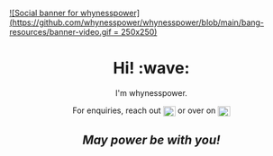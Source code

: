 [![Social banner for whynesspower](https://github.com/whynesspower/whynesspower/blob/main/bang-resources/banner-video.gif = 250x250)](https://linktr.ee/whynesspower)
<h1 align='center'> Hi! :wave:</h1>
<p align='center'>
I'm whynesspower.
</p>

<p align='center'>For enquiries, reach out <a href="https://linkedin.com/in/whynesspower" target="blank"><img align="center" src="https://raw.githubusercontent.com/rahuldkjain/github-profile-readme-generator/master/src/images/icons/Social/linked-in-alt.svg" alt="whynesspower" height="18" width="22" /></a> or over on <a href="https://instagram.com/whynesspower/" target="blank"><img align="center" src="https://raw.githubusercontent.com/rahuldkjain/github-profile-readme-generator/master/src/images/icons/Social/instagram.svg" alt="whynesspower" height="18" width="22" /></a></p>

<h2 align='center'><i>May power be with you!</i></h2>
